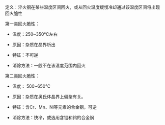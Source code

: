 定义：淬火钢在某些温度区间回火，或从回火温度缓慢冷却通过该温度区间将出现回火脆性

第一类回火脆性：

- 温度：250~350℃左右

- 原因：杂质在晶界析出

- 特征：不可逆

- 消除方法：一般不在该温度范围内回火

第二类回火脆性：

- 温度： 500~650℃

- 原因：杂质在奥氏体晶界上偏聚有关。

- 特征：含Cr、Mn、Ni等元素的合金钢，可逆

- 消除方法：快冷，或选用含钼和钨的合金钢